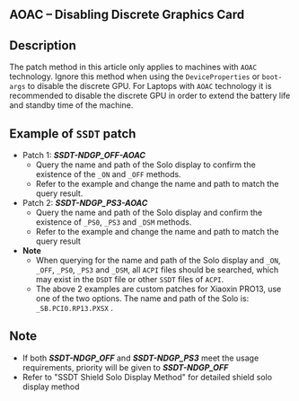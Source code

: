 ## AOAC – Disabling Discrete Graphics Card

## Description
The patch method in this article only applies to machines with `AOAC` technology. Ignore this method when using the `DeviceProperties` or `boot-args` to disable the discrete GPU. For Laptops with `AOAC` technology it is recommended to disable the discrete GPU in order to extend the battery life and standby time of the machine. 

## Example of `SSDT` patch
- Patch 1: ***SSDT-NDGP_OFF-AOAC***
  - Query the name and path of the Solo display to confirm the existence of the `_ON` and `_OFF` methods.
  - Refer to the example and change the name and path to match the query result.
- Patch 2: ***SSDT-NDGP_PS3-AOAC***
  - Query the name and path of the Solo display and confirm the existence of `_PS0`, `_PS3` and `_DSM` methods.
  - Refer to the example and change the name and path to match the query result
- **Note**
  - When querying for the name and path of the Solo display and `_ON`, `_OFF`, `_PS0`, `_PS3` and `_DSM`, all `ACPI` files should be searched, which may exist in the `DSDT` file or other `SSDT` files of `ACPI`.
  - The above 2 examples are custom patches for Xiaoxin PRO13, use one of the two options. The name and path of the Solo is: `_SB.PCI0.RP13.PXSX` .

## Note
- If both ***SSDT-NDGP_OFF*** and ***SSDT-NDGP_PS3*** meet the usage requirements, priority will be given to ***SSDT-NDGP_OFF***
- Refer to "SSDT Shield Solo Display Method" for detailed shield solo display method
